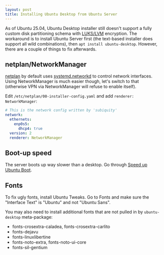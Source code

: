 ```yaml
---
layout: post
title: Installing Ubuntu Desktop from Ubuntu Server
---
```


As of Ubuntu 25.04, Ubuntu Desktop installer still doesn't support a fully custom
disk partitioning schema with [LUKS/LVM](../luks-lvm-boot/) encryption.
The workaround is to install Ubuntu Server first (the text-based installer
does support all wild combinations), then `apt install ubuntu-desktop`. However,
there are a couple of things to fix afterwards.

## netplan/NetworkManager

[netplan](https://netplan.io/) by default uses [systemd.networkd](https://manpages.ubuntu.com/manpages/bionic/man5/systemd.network.5.html)
to control network interfaces. Using NetworkManager is much easier though, let's switch to that
(otherwise VPN via NetworkManager will refuse to enable itself).

Edit `/etc/netplan/00-installer-config.yaml` and add `renderer: NetworkManager`:
```yaml
# This is the network config written by 'subiquity'
network:
  ethernets:
    enp0s5:
      dhcp4: true
  version: 2
  renderer: NetworkManager
```

## Boot-up speed

The server boots up way slower than a desktop. Go through
[Speed up Ubuntu Boot](../speed-up-Ubuntu-boot/).

## Fonts

To fix ugly fonts, install Ubuntu Tweaks. Go to Fonts and make sure the
"Interface Text" is "Ubuntu" and not "Ubuntu Sans".

You may also need to install additional fonts that are not pulled in by `ubuntu-desktop`
meta-package:

* fonts-crosextra-caladea, fonts-crosextra-carlito
* fonts-dejavu
* fonts-linuxlibertine
* fonts-noto-extra, fonts-noto-ui-core
* fonts-sil-gentium
